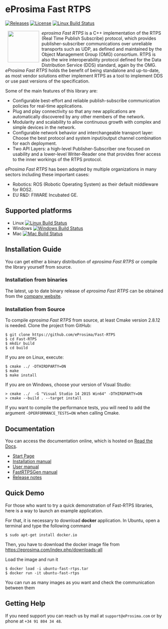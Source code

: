 # eProsima Fast RTPS

[![Releases](https://img.shields.io/github/release/eProsima/Fast-RTPS.svg)](https://github.com/eProsima/Fast-RTPS/releases)
[![License](https://img.shields.io/badge/License-Apache%202.0-blue.svg)](https://opensource.org/licenses/Apache-2.0)
[![Linux Build Status](http://jenkins.eprosima.com:8080/job/FastRTPS%20Docs%20Nightly%20Master/badge/icon)](http://jenkins.eprosima.com:8080/job/FastRTPS%20Docs%20Nightly%20Master)

<a href="http://www.eprosima.com"><img src="https://encrypted-tbn3.gstatic.com/images?q=tbn:ANd9GcSd0PDlVz1U_7MgdTe0FRIWD0Jc9_YH-gGi0ZpLkr-qgCI6ZEoJZ5GBqQ" align="left" hspace="8" vspace="2" width="100" height="100" ></a>

*eprosima Fast RTPS* is a C++ implementation of the RTPS (Real Time Publish Subscribe) protocol, which provides publisher-subscriber communications over unreliable transports such as UDP,
as defined and maintained by the Object Management Group (OMG) consortium. RTPS is also the wire interoperability protocol defined for the Data Distribution
Service (DDS) standard, again by the OMG. *eProsima Fast RTPS* holds the benefit of being standalone and up-to-date, as most vendor solutions either implement RTPS as a tool to implement
DDS or use past versions of the specification.

Some of the main features of this library are:

* Configurable best-effort and reliable publish-subscribe communication policies for real-time
applications.
* Plug and play connectivity so that any new applications are automatically discovered by any other
members of the network.
* Modularity and scalability to allow continuous growth with complex and simple devices in the
network.
* Configurable network behavior and interchangeable transport layer: Choose the best protocol and
system input/output channel combination for each deployment.
* Two API Layers: a high-level Publisher-Subscriber one focused on usability and a lower-level Writer-Reader one that provides finer access to the inner workings of the RTPS protocol.

*eProsima Fast RTPS* has been adopted by multiple organizations in many sectors including these important cases:

* Robotics: ROS (Robotic Operating System) as their default middleware for ROS2.
* EU R&D: FIWARE Incubated GE.

## Supported platforms

* Linux [![Linux Build Status](http://jenkins.eprosima.com:8080/job/FastRTPS%20Nightly%20Master%20Security%20Linux/badge/icon)](http://jenkins.eprosima.com:8080/job/FastRTPS%20Nightly%20Master%20Security%20Linux)
* Windows [![Windows Build Status](http://jenkins.eprosima.com:8080/job/FastRTPS%20Nightly%20Master%20Security%20Windows/badge/icon)](http://jenkins.eprosima.com:8080/job/FastRTPS%20Nightly%20Master%20Security%20Windows)
* Mac [![Mac Build Status](http://jenkins.eprosima.com:8080/job/FastRTPS%20Nightly%20Master%20Security%20Mac/badge/icon)](http://jenkins.eprosima.com:8080/job/FastRTPS%20Nightly%20Master%20Security%20Mac)

## Installation Guide
You can get either a binary distribution of *eprosima Fast RTPS* or compile the library yourself from source.

### Installation from binaries
The latest, up to date binary release of *eprosima Fast RTPS* can be obtained from the <a href='http://www.eprosima.com'>company website</a>.

### Installation from Source
To compile *eprosima Fast RTPS* from source, at least Cmake version 2.8.12 is needed.
Clone the project from GitHub:

    $ git clone https://github.com/eProsima/Fast-RTPS
    $ cd Fast-RTPS
    $ mkdir build
    $ cd build

If you are on Linux, execute:

    $ cmake ../ -DTHIRDPARTY=ON
    $ make
    $ make install

If you are on Windows, choose your version of Visual Studio:

    > cmake ../  -G "Visual Studio 14 2015 Win64" -DTHIRDPARTY=ON
    > cmake --build . --target install

If you want to compile the performance tests, you will need to add the argument `-DPERFORMANCE_TESTS=ON` when calling Cmake.

## Documentation

You can access the documentation online, which is hosted on [Read the Docs](http://eprosima-fast-rtps.readthedocs.io).

* [Start Page](http://eprosima-fast-rtps.readthedocs.io)
* [Installation manual](http://eprosima-fast-rtps.readthedocs.io/en/latest/requirements.html)
* [User manual](http://eprosima-fast-rtps.readthedocs.io/en/latest/introduction.html)
* [FastRTPSGen manual](http://eprosima-fast-rtps.readthedocs.io/en/latest/geninfo.html)
* [Release notes](http://eprosima-fast-rtps.readthedocs.io/en/latest/notes.html)

## Quick Demo

For those who want to try a quick demonstration of Fast-RTPS libraries, here is a way to launch an example application.

For that, it is necessary to download **docker** application. In Ubuntu, open a terminal and type the following command

	$ sudo apt-get install docker.io

Then, you have to download the docker image file from https://eprosima.com/index.php/downloads-all

Load the image and run it

	$ docker load -i ubuntu-fast-rtps.tar
	$ docker run -it ubuntu-fast-rtps

You can run as many images as you want and check the communication between them

## Getting Help

If you need support you can reach us by mail at `support@eProsima.com` or by phone at `+34 91 804 34 48`.
